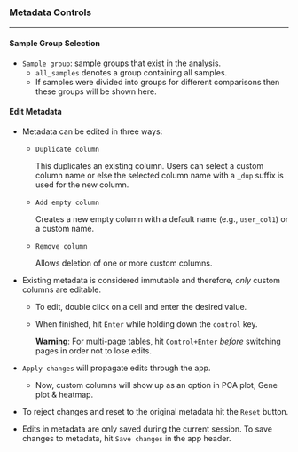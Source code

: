 ### Metadata Controls
---------------------

#### Sample Group Selection

- `Sample group`: sample groups that exist in the analysis.
  - `all_samples` denotes a group containing all samples.
  - If samples were divided into groups for different comparisons
    then these groups will be shown here.

#### Edit Metadata

- Metadata can be edited in three ways:
  - `Duplicate column`

    This duplicates an existing column. Users can select a custom column name
    or else the selected column name with a `_dup` suffix is used for the new
    column.
  - `Add empty column`

    Creates a new empty column with a default name (e.g., `user_col1`) or a custom name.
  - `Remove column`

    Allows deletion of one or more custom columns.

- Existing metadata is considered immutable and therefore, *only*
  custom columns are editable.
  - To edit, double click on a cell and enter the desired value.
  - When finished, hit `Enter` while holding down
    the `control` key.

    **Warning**: For multi-page tables, hit `Control+Enter` *before*
    switching pages in order not to lose edits.

- `Apply changes` will propagate edits through the app.
  - Now, custom columns will show up as an option in PCA plot, Gene plot & heatmap.
- To reject changes and reset to the original metadata hit the
  `Reset` button.

- Edits in metadata are only saved during the current
  session. To save changes to metadata, hit `Save changes` in the app header.
